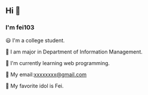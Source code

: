 ## Hi 👋
### I'm fei103

:smiley: I'm a college student.

:school: I am major in Department of Information Management.

:book: I'm currently learning web programming.

:e-mail: My email:xxxxxxxx@gmail.com

:smiling_face_with_three_hearts: My favorite idol is Fei.


